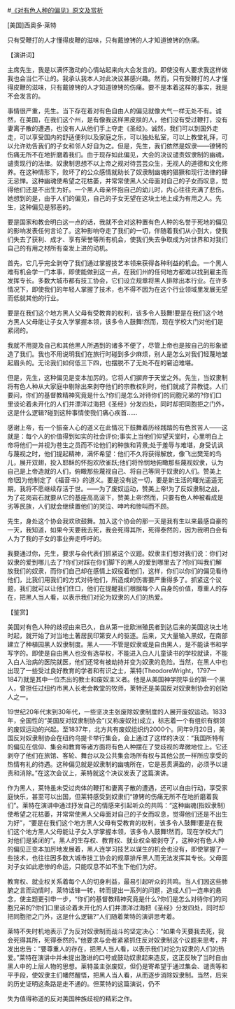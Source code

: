 #[《对有色人种的偏见》原文及赏析](https://www.vrrw.net/wx/14770.html)

[美国]西奥多·莱特

只有受鞭打的人才懂得皮鞭的滋味，只有戴镣铐的人才知道镣铐的伤痛。

【演讲词】

主席先生，我是以满怀激动的心情站起来向大会发言的。即使没有人要求我这样做我也会当仁不让的。我承认我本人对此决议甚感兴趣。然而，只有受鞭打的人才懂得皮鞭的滋味，只有戴镣铐的人才知道镣铐的伤痛。要不是本着这样的事实，我是不会发言的。

事情很严重，先生。当下存在着对有色自由人的偏见就像大气一样无处不有。诚然，在美国，在我们这个州，是有像我这样黑皮肤的人，他们没有受过鞭打，没有妻离子散的遭遇，也没有人从他们手上夺走《圣经》。诚然，我们可以到国外走走，可以享受国内的舒适便利以及家庭之乐，可以独处私室，可以上教堂礼拜，可以允许劝告我们的子女和邻人好自为之。但是，先生，我们依然是奴隶——镣铐的伤痛无所不在地折磨着我们。由于现存如此偏见，大会的决议谴责奴隶制的幽魂，谴责现行的法律。奴隶制思想不以上帝之规对待芸芸众生，无视人的道德和文化修养。在这种情形下，败坏了的公众感情就助长了奴隶制幽魂的猖獗和现行法律的肆无忌惮。这种幽魂使希望之花枯萎，并常常使黑人父母面对自己的子女而叹息，觉得他们还是不出生为好。一个黑人母亲怀抱自己的幼儿时，内心往往充满了悲伤。她想到的是，由于人们的偏见，自己的子女无望在这块土地上成为有用之人。先生，这种偏见是邪恶的。

要是国家和教会明白这一点的话，我就不会对这种置有色人种的名誉于死地的偏见的影响发表任何言论了。这种影响夺走了我们的一切，伴随着我们从小到大，使我们失去了获利、成才、享有荣誉等所有机会，使我们失去争取成为对世界和对我们自己的有用之材所有奋发上进的动机。

首先，它几乎完全剥夺了我们通过掌握技艺本领来获得各种利益的机会。一个黑人难有机会学一门本事，即使能做到这一点，在我们州的任何地方都难以找到雇主而发挥专长。多数大城市都有技工协会，它们设立规章将黑人排除出本行业。在许多情况下，即使我们的年轻人掌握了技术，也不得不因为在这个行业领域里发展无望而低就其他的行业。

要是在我们这个地方黑人父母有受教育的权利，该多令人鼓舞!要是在我们这个地方黑人父母能让子女入学掌握本领，该多令人鼓舞!然而，现在学校大门对他们是紧闭的。

我就不用提及自己和其他黑人所遇到的诸多不便了，尽管上帝也是按自己的形象塑造了我们。我也不用说明我们在旅行时碰到多少麻烦，别人是怎么对我们轻蔑地皱起眉头的。无论我们如何低三下四，也摆脱不了无处不在的窘迫难堪。

但是，先生，这种偏见是变本加厉的。它将人们摒弃于天堂之外。先生，当奴隶制将有色人种从大家庭中剔除出来剥夺他们的宗教权利时，他们就成了异教徒。人们要问，你们的基督教精神究竟是什么?你们是怎么对待你们的同胞兄弟的?你们口里谈论着未开化的人们并漂洋过海把《圣经》分发四处，同时却把同胞拒之门外，这是什么逻辑?碰到这种事情使我们痛心疾首……

感谢上帝，有一个振奋人心的道义在此情况下鼓舞着历经践踏的有色贫苦人——这就是：每个人的价值得到如实的社会评价;事实上当他们仰望天堂时，心里明白上帝将他们一并视为苍生之员而不论他们的种族和背景;处于羞辱与难堪，身受讥讽与蔑视之时，他们提起精神，满怀希望：他们不久将获得解放，像飞出樊笼的鸟儿，展开双翅，投入耶稣的怀抱欢欣雀跃;他们将怜悯地俯瞰那些蔑视奴隶，认为自己是上帝造就的人们，俯瞰那些蔑视自己、将自己等同于奴隶的人们。赞美上帝!因为他制定了《福音书》的道义。要是没有这一切，要是新生活的曙光遥遥无期，我将不愿继续存活于世。——为了废奴运动，赞美上帝!为了反奴隶制之战，为了花岗岩石就要从它的基座高高滚下，赞美上帝!然而，只要有色人种被看成是劣等民族，人们就会继续置他们的哭泣、呻吟和惨叫而不顾。

先生，身处这个协会我欢欣鼓舞。加入这个协会的那一天是我有生以来最感自豪的一天，我知道，如果今天要我去死，我会死得其所，死得泰然的，因为我明白会有人为了我的子女的事业奔走呼吁的。

我要通过你，先生，要求与会代表们抓紧这个议题。奴隶主们想对我们说：你们对奴隶的爱到哪儿去了?你们对踩在你们脚下的黑人的爱到哪里去了?你们叫我们解放我们的奴隶，而你们自己却在感情上奴役着他们，这样，你们以你们的偏见看待他们，比我们用我们的方式对待他们，所造成的伤害要严重得多了。抓紧这个议题，我们就可以让他们住口，他们在提醒我们根据每个人自身的价值，尊重人的存在，把黑人当人看，以表示我们对沦为奴隶的人们的热爱。



【鉴赏】

美国对有色人种的歧视由来已久，自从第一批欧洲殖民者到达后来的美国这块土地时起，就开始了对当地土著居民印第安人的驱逐。后来，又大量输入黑奴，在南部建立了种植园黑人奴隶制度。黑人——不管是奴隶或是自由黑人，是不能读书和学写字的。即使是自由黑人也没有选举权，不能进入白人儿童读书的学校就读，不能入白人治病的医院就医，他们还常有被劫持并变为奴隶的危险。当然，在黑人中也出现了一些受过良好教育的学者和有识之士，莱特(TheodoreWright，1797—1847)就是其中一位杰出的教士和废奴主义者。他是从美国神学院毕业的第一个黑人，曾担任过纽约市黑人长老会教堂的牧师，莱特还是美国反对奴隶制协会的创始人之一。

19世纪20年代末到30年代，一些坚决主张废除奴隶制度的人展开废奴运动。1833年，全国性的“美国反对奴隶制协会”(又称废奴社)成立，标志着一个有组织有纲领的废奴运动的兴起。至1837年，北方共有废奴组织约2000个。同年9月20日，美国反对奴隶制协会在纽约乌提卡举行集会，会上通过了这样的决议：“我国所特有的偏见在信仰、集会和教育等诸方面将有色人种摆在了受歧视的卑微地位上。它还剥夺了他们在旅馆、客轮、舞台以及公共集会场所有权与其他公民一样所应享受的热情有礼的待遇。这种偏见就是奴隶制的幽魂所在，它是恶贯满盈的，必须予以谴责和消除。”在这次会议上，莱特就这个决议发表了这篇演讲。

作为黑人，莱特虽未受过肉体的鞭打和妻离子散的遭遇，还可以自由行动，享受家庭快乐，甚至可以出国，但莱特感受到奴隶们“镣铐的伤痛无所不在地折磨着我们”。莱特在演讲中通过抒发自己的情感来引起听众的共鸣：“这种幽魂(指奴隶制)使希望之花枯萎，并常常使黑人父母面对自己的子女而叹息，觉得他们还是不出生为好”，“要是在我们这个地方黑人父母有受教育的权利，该多令人鼓舞!要是在我们这个地方黑人父母能让子女入学掌握本领，该多令人鼓舞!然而，现在学校大门对他们是紧闭的”。黑人的生存权、教育权、就业权全被剥夺了，这种对有色人种的偏见正变本加厉地发展着，黑人连学习技艺以谋生的机会也没有，即使掌握了一些技术，也往往因多数大城市技工协会的规章排斥黑人而无法发挥其专长。父母面对子女如此悲惨的命运，只能叹息不如不生下他们为好。

教育权、就业权关系着每个人的切身利益，最易引起听众的共鸣。当人们因这些肺腑之言而动情时，莱特话锋一转，转而提出一系列的问题，造成人们一连串的悬念，使主题更引申一步，“你们的基督教精神究竟是什么?你们是怎么对待你们的同胞兄弟的?你们口里谈论着未开化的人们并漂洋过海把《圣经》分发四处，同时却把同胞拒之门外，这是什么逻辑?”人们随着莱特的演讲思考着。

莱特不失时机地表示了为反对奴隶制而战斗的坚定决心：“如果今天要我去死，我会死得其所，死得泰然的。”他要求与会者紧紧抓住反对奴隶制这个议题来思考，并发出忠告：“要尊重人的存在，把黑人当人看，以表示我们对沦为奴隶的人们的热爱。”莱特在演讲中并未提出激进的口号或鼓动奴隶起来造反，这正反映了当时自由黑人中的上层人物的思想。莱特虽主张废奴，但仍是寄希望于通过集会、谴责等和平手段，使奴隶主们幡然醒悟，把黑人当人看，从而逐步消除奴隶制。当然，后来的历史证明这条路是走不通的。但莱特的这篇演说，仍不

失为值得称道的反对美国种族歧视的精彩之作。


